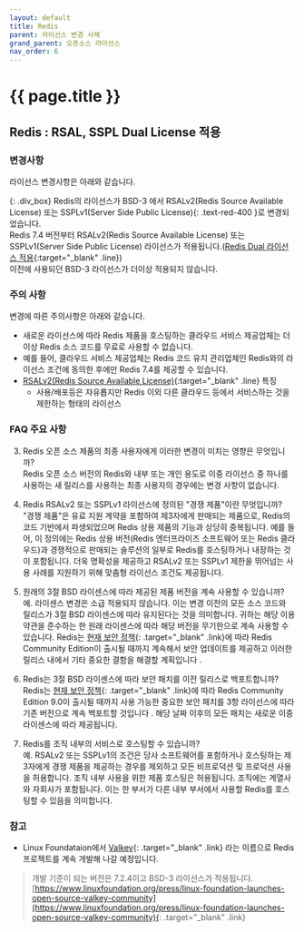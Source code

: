 ```yaml
---
layout: default
title: Redis
parent: 라이선스 변경 사례
grand_parent: 오픈소스 라이선스
nav_order: 6
---
```

# {{ page.title }}

## Redis : RSAL, SSPL Dual License 적용
### 변경사항
라이선스 변경사항은 아래와 같습니다.


{: .div_box}
Redis의 라이선스가 BSD-3 에서  <span> RSALv2(Redis Source Available License) 또는 SSPLv1(Server Side Public License)</span>{: .text-red-400 }로 변경되었습니다.<br>
Redis 7.4 버전부터 RSALv2(Redis Source Available License) 또는 SSPLv1(Server Side Public License) 라이선스가 적용됩니다.([Redis Dual 라이선스 적용](https://redis.io/blog/redis-adopts-dual-source-available-licensing/){:target="_blank" .line})<br>
이전에 사용되던 BSD-3 라이선스가 더이상 적용되지 않습니다.<br>

### 주의 사항
변경에 따른 주의사항은 아래와 같습니다.

- 새로운 라이선스에 따라 Redis 제품을 호스팅하는 클라우드 서비스 제공업체는 더 이상 Redis 소스 코드를 무료로 사용할 수 없습니다. 
- 예를 들어, 클라우드 서비스 제공업체는 Redis 코드 유지 관리업체인 Redis와의 라이선스 조건에 동의한 후에만 Redis 7.4를 제공할 수 있습니다.
- [RSALv2(Redis Source Available License)](https://redis.com/legal/rsalv2-agreement/){:target="_blank" .line} 특징
  - 사용/배포등은 자유롭지만 Redis 이외 다른 클라우드 등에서 서비스하는 것을 제한하는 형태의 라이선스
  

### FAQ 주요 사항
3. Redis 오픈 소스 제품의 최종 사용자에게 이러한 변경이 미치는 영향은 무엇입니까?<br>
   Redis 오픈 소스 버전의 Redis와 내부 또는 개인 용도로 이중 라이선스 중 하나를 사용하는 새 릴리스를 사용하는 최종 사용자의 경우에는 변경 사항이 없습니다.

7. Redis RSALv2 또는 SSPLv1 라이선스에 정의된 "경쟁 제품"이란 무엇입니까?<br>
   "경쟁 제품"은 유료 지원 계약을 포함하여 제3자에게 판매되는 제품으로, Redis의 코드 기반에서 파생되었으며 Redis 상용 제품의 기능과 상당히 중복됩니다. 예를 들어, 이 정의에는 Redis 상용 버전(Redis 엔터프라이즈 소프트웨어 또는 Redis 클라우드)과 경쟁적으로 판매되는 솔루션의 일부로 Redis를 호스팅하거나 내장하는 것이 포함됩니다. 더욱 명확성을 제공하고 RSALv2 또는 SSPLv1 제한을 뛰어넘는 사용 사례를 지원하기 위해 맞춤형 라이선스 조건도 제공됩니다.

11. 원래의 3절 BSD 라이센스에 따라 제공된 제품 버전을 계속 사용할 수 있습니까?<br>
    예. 라이센스 변경은 소급 적용되지 않습니다. 이는 변경 이전의 모든 소스 코드와 릴리스가 3절 BSD 라이센스에 따라 유지된다는 것을 의미합니다. 귀하는 해당 이용 약관을 준수하는 한 원래 라이센스에 따라 해당 버전을 무기한으로 계속 사용할 수 있습니다. Redis는 [현재 보안 정책](https://github.com/redis/redis/security/policy){: .target="_blank" .link}에 따라 Redis Community Edition이 출시될 때까지 계속해서 보안 업데이트를 제공하고 이러한 릴리스 내에서 기타 중요한 결함을 해결할 계획입니다 .

12. Redis는 3절 BSD 라이센스에 따라 보안 패치를 이전 릴리스로 백포트합니까?<br>
    Redis는 [현재 보안 정책](https://github.com/redis/redis/security/policy){: .target="_blank" .link}에 따라 Redis Community Edition 9.0이 출시될 때까지 사용 가능한 중요한 보안 패치를 3항 라이선스에 따라 기존 버전으로 계속 백포트할 것입니다 . 해당 날짜 이후의 모든 패치는 새로운 이중 라이센스에 따라 제공됩니다.

20. Redis를 조직 내부의 서비스로 호스팅할 수 있습니까?<br>
    예. RSALv2 또는 SSPLv1의 조건은 당사 소프트웨어를 포함하거나 호스팅하는 제3자에게 경쟁 제품을 제공하는 경우를 제외하고 모든 비프로덕션 및 프로덕션 사용을 허용합니다. 조직 내부 사용을 위한 제품 호스팅은 허용됩니다. 조직에는 계열사와 자회사가 포함됩니다. 이는 한 부서가 다른 내부 부서에서 사용할 Redis를 호스팅할 수 있음을 의미합니다.

### 참고
- Linux Foundataion에서 [Valkey](https://valkey.io/){: .target="_blank" .link} 라는 이름으로 Redis 프로젝트를 계속 개발해 나갈 예정입니다.
> 개발 기준이 되는 버전은 7.2.4이고 BSD-3 라이선스가 적용됩니다. <br>
> [https://www.linuxfoundation.org/press/linux-foundation-launches-open-source-valkey-community](https://www.linuxfoundation.org/press/linux-foundation-launches-open-source-valkey-community){: .target="_blank" .link}
